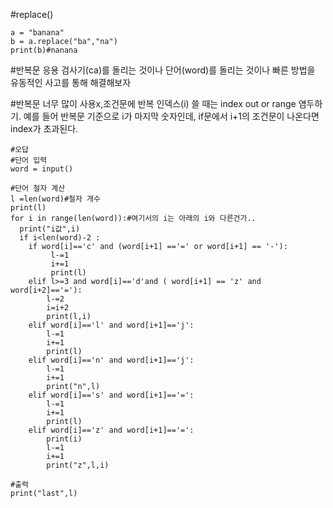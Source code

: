 #replace()

```
a = "banana"
b = a.replace("ba","na")
print(b)#nanana
```

#반복문 응용
검사기(ca)를 돌리는 것이나
단어(word)를 돌리는 것이나 빠른 방법을
유동적인 사고를 통해 해결해보자

#반복문 너무 많이 사용x,조건문에 반복 인덱스(i) 쓸 때는 index out or range 염두하기.
예를 들어 반복문 기준으로 i가 마지막 숫자인데, if문에서 i+1의 조건문이 나온다면 index가 초과된다.
```
#오답
#단어 입력
word = input()

#단어 철자 계산 
l =len(word)#철자 개수
print(l)
for i in range(len(word)):#여기서의 i는 아래의 i와 다른건가..
  print("i값",i)
  if i<len(word)-2 :
    if word[i]=='c' and (word[i+1] =='=' or word[i+1] == '-'):
         l-=1
         i+=1
         print(l)
    elif l>=3 and word[i]=='d'and ( word[i+1] == 'z' and word[i+2]=='='):
        l-=2
        i=i+2
        print(l,i)
    elif word[i]=='l' and word[i+1]=='j':
        l-=1
        i+=1
        print(l)
    elif word[i]=='n' and word[i+1]=='j':
        l-=1
        i+=1
        print("n",l)
    elif word[i]=='s' and word[i+1]=='=':
        l-=1
        i+=1
        print(l)
    elif word[i]=='z' and word[i+1]=='=':
        print(i)
        l-=1
        i+=1
        print("z",l,i)

#출력
print("last",l)
```